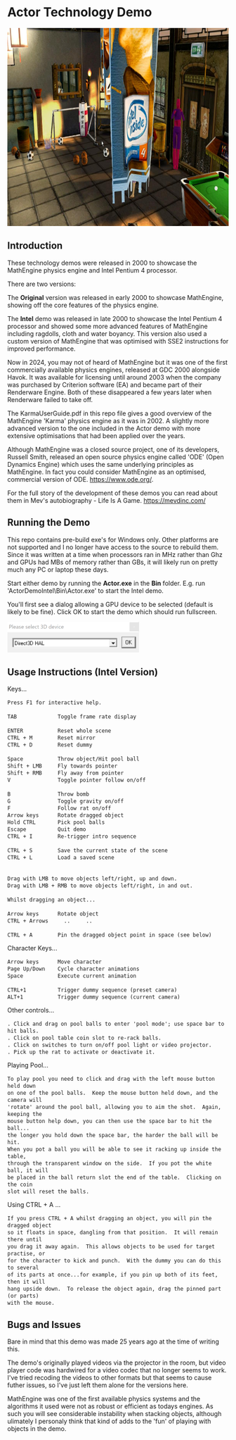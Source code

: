 # Actor Technology Demo

<img src="assets/actor-intro.jpg" width="800" height="450">

## Introduction
These technology demos were released in 2000 to showcase the MathEngine physics engine and Intel Pentium 4 processor.

There are two versions:

The **Original** version was released in early 2000 to showcase MathEngine, showing off the core features of the physics engine.

The **Intel** demo was released in late 2000 to showcase the Intel Pentium 4 processor and showed some more advanced features of MathEngine including ragdolls, cloth and water boyancy. This version also used a custom version of MathEngine that was optimised with SSE2 instructions for improved performance.

Now in 2024, you may not of heard of MathEngine but it was one of the first commercially available physics engines, released at GDC 2000 alongside Havok. It was available for licensing until around 2003 when the company was purchased by Criterion software (EA) and became part of their Renderware Engine. Both of these disappeared a few years later when Renderware failed to take off.

The KarmaUserGuide.pdf in this repo file gives a good overview of the MathEngine 'Karma' physics engine as it was in 2002. A slightly more advanced version to the one included in the Actor demo with more extensive optimisations that had been applied over the years.

Although MathEngine was a closed source project, one of its developers, Russell Smith, released an open source physics engine called 'ODE' (Open Dynamics Engine) which uses the same underlying principles as MathEngine. In fact you could consider MathEngine as an optimised, commercial version of ODE. https://www.ode.org/.

For the full story of the development of these demos you can read about them in Mev's autobiography - Life Is A Game. 
<https://mevdinc.com/>

## Running the Demo

This repo contains pre-build exe's for Windows only. Other platforms are not supported and I no longer have access to the source to rebuild them. Since it was written at a time when processors ran in MHz rather than Ghz and GPUs had MBs of memory rather than GBs, it will likely run on pretty much any PC or laptop these days.

Start either demo by running the **Actor.exe** in the **Bin** folder.
E.g. run 'ActorDemoIntel\Bin\Actor.exe' to start the Intel demo.

You'll first see a dialog allowing a GPU device to be selected (default is likely to be fine). Click OK to start the demo which should run fullscreen.

<img src="assets/select-device.png" width="300" height="70">

## Usage Instructions (Intel Version)


 Keys...

	Press F1 for interactive help.

	TAB             Toggle frame rate display
	
	ENTER           Reset whole scene
	CTRL + M        Reset mirror
	CTRL + D        Reset dummy

	Space           Throw object/Hit pool ball
	Shift + LMB     Fly towards pointer
	Shift + RMB     Fly away from pointer
	V               Toggle pointer follow on/off

	B               Throw bomb
	G               Toggle gravity on/off
	F               Follow rat on/off
	Arrow keys      Rotate dragged object
	Hold CTRL       Pick pool balls
	Escape          Quit demo
	CTRL + I        Re-trigger intro sequence

	CTRL + S        Save the current state of the scene
	CTRL + L        Load a saved scene
	

	Drag with LMB to move objects left/right, up and down.
	Drag with LMB + RMB to move objects left/right, in and out.
	
	Whilst dragging an object...

	Arrow keys      Rotate object
	CTRL + Arrows     ..     ..

	CTRL + A        Pin the dragged object point in space (see below)


 Character Keys...

	Arrow keys      Move character
	Page Up/Down    Cycle character animations
	Space           Execute current animation

	CTRL+1          Trigger dummy sequence (preset camera)
	ALT+1           Trigger dummy sequence (current camera)


 Other controls...

	. Click and drag on pool balls to enter 'pool mode'; use space bar to hit balls.
	. Click on pool table coin slot to re-rack balls.
	. Click on switches to turn on/off pool light or video projector.
	. Pick up the rat to activate or deactivate it.


 Playing Pool...

	To play pool you need to click and drag with the left mouse button held down
	on one of the pool balls.  Keep the mouse button held down, and the camera will 
	'rotate' around	the pool ball, allowing you to aim the shot.  Again, keeping the 
	mouse button help down, you can then use the space bar to hit the ball...
	the longer you hold down the space bar, the harder the ball will be hit.  
	When you pot a ball you will be able to see it racking up inside the table, 
	through the transparent	window on the side.  If you pot the white ball, it will 
	be placed in the ball return slot the end of the table.  Clicking on the coin 
	slot will reset the balls.


 Using CTRL + A ...

	If you press CTRL + A whilst dragging an object, you will pin the dragged object
	so it floats in space, dangling from that position.  It will remain there until
	you drag it away again.  This allows objects to be used for target practise, or 
	for the character to kick and punch.  With the dummy you can do this to several
	of its parts at once...for example, if you pin up both of its feet, then it will
	hang upside down.  To release the object again, drag the pinned part (or parts)
	with the mouse.

## Bugs and Issues
Bare in mind that this demo was made 25 years ago at the time of writing this.

The demo's originally played videos via the projector in the room, but video player code was hardwired for a video codec that no longer seems to work. I've tried recoding the videos to other formats but that seems to cause futher issues, so I've just left them alone for the versions here.

MathEngine was one of the first available physics systems and the algorithms it used were not as robust or efficient as todays engines. As such you will see considerable instability when stacking objects, although ulimately I personaly think that kind of adds to the 'fun' of playing with objects in the demo.
